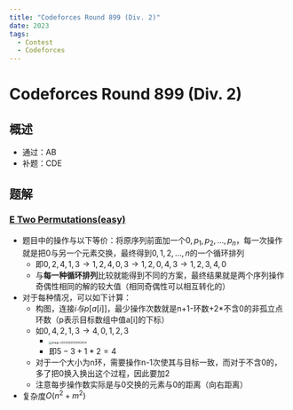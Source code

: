 ```yaml
---
title: "Codeforces Round 899 (Div. 2)"
date: 2023
tags:
  - Contest
  - Codeforces
---
```


# Codeforces Round 899 (Div. 2)

## 概述

- 通过：AB
- 补题：CDE

## 题解

### [E Two Permutations(easy)](https://codeforces.com/contest/1882/problem/E1)

- 题目中的操作与以下等价：将原序列前面加一个$0,p_1,p_2,\dots,p_n$，每一次操作就是把0与另一个元素交换，最终得到$0,1,2,\dots,n$的一个循环排列
  - 即$0,2,4,1,3\to1,2,4,0,3\to1,2,0,4,3\to1,2,3,4,0$
  - 与**每一种循环排列**比较就能得到不同的方案，最终结果就是两个序列操作奇偶性相同的解的较大值（相同奇偶性可以相互转化的）
- 对于每种情况，可以如下计算：
  - 构图，连接$i与p[a[i]]$，最少操作次数就是n+1-环数+2*不含0的非孤立点环数（p表示目标数组中值a[i]的下标）
  - 如$0,4,2,1,3\to4,0,1,2,3$
    - <img src="https://thdlrt.oss-cn-beijing.aliyuncs.com/image-20230926105942834.png" alt="image-20230926105942834" style="zoom:33%;" />
    - 即$5-3+1*2=4$
  - 对于一个大小为n环，需要操作n-1次使其与目标一致，而对于不含0的，多了把0换入换出这个过程，因此要加2
  - 注意每步操作数实际是与0交换的元素与0的距离（向右距离）
- 复杂度$O(n^2+m^2)$

